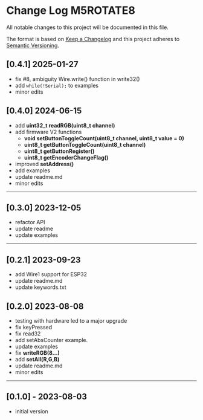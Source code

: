 # Change Log M5ROTATE8

All notable changes to this project will be documented in this file.

The format is based on [Keep a Changelog](http://keepachangelog.com/)
and this project adheres to [Semantic Versioning](http://semver.org/).


## [0.4.1] 2025-01-27
- fix #8, ambiguity Wire.write() function in write32()
- add ```while(!Serial);``` to examples
- minor edits

## [0.4.0] 2024-06-15
- add **uint32_t readRGB(uint8_t channel)**
- add firmware V2 functions
  - **void setButtonToggleCount(uint8_t channel, uint8_t value = 0)**
  - **uint8_t getButtonToggleCount(uint8_t channel)**
  - **uint8_t getButtonRegister()**
  - **uint8_t getEncoderChangeFlag()**
- improved **setAddress()**
- add examples
- update readme.md
- minor edits

----

## [0.3.0] 2023-12-05
- refactor API
- update readme 
- update examples

----

## [0.2.1] 2023-09-23
- add Wire1 support for ESP32
- update readme.md
- update keywords.txt

## [0.2.0] 2023-08-08
- testing with hardware led to a major upgrade
- fix keyPressed
- fix read32
- add setAbsCounter example.
- update examples
- fix **writeRGB(8...)**
- add **setAll(R,G,B)**
- update readme.md
- minor edits

----

## [0.1.0] - 2023-08-03
- initial version
